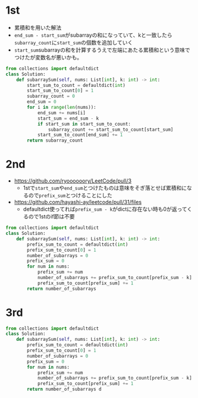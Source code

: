 # 1st
- 累積和を用いた解法
- `end_sum - start_sum`がsubarrayの和になっていて、kと一致したら`subarray_count`に`start_sum`の個数を追加していく
- `start_sum`subarrayの和を計算するうえで左端にあたる累積和という意味でつけたが変数名が悪いかも。
```py
from collections import defaultdict
class Solution:
    def subarraySum(self, nums: List[int], k: int) -> int:
        start_sum_to_count = defaultdict(int)
        start_sum_to_count[0] = 1
        subarray_count = 0
        end_sum = 0
        for i in range(len(nums)):
            end_sum += nums[i]
            start_sum = end_sum - k
            if start_sum in start_sum_to_count:
                subarray_count += start_sum_to_count[start_sum]
            start_sum_to_count[end_sum] += 1
        return subarray_count
```
# 2nd
- https://github.com/ryoooooory/LeetCode/pull/3
  - 1stで`start_sum`や`end_sum`とつけたものは意味をそぎ落とせば累積和になるので`prefix_sum`とつけることにした
- https://github.com/hayashi-ay/leetcode/pull/31/files
  - defaultdict使ってれば`prefix_sum - k`がdictに存在ない時も0が返ってくるので1stのif節は不要
```py
from collections import defaultdict
class Solution:
    def subarraySum(self, nums: List[int], k: int) -> int:
        prefix_sum_to_count = defaultdict(int)
        prefix_sum_to_count[0] = 1
        number_of_subarrays = 0
        prefix_sum = 0
        for num in nums:
            prefix_sum += num
            number_of_subarrays += prefix_sum_to_count[prefix_sum - k]
            prefix_sum_to_count[prefix_sum] += 1
        return number_of_subarrays 
``` 
# 3rd
```py
from collections import defaultdict
class Solution:
    def subarraySum(self, nums: List[int], k: int) -> int:
        prefix_sum_to_count = defaultdict(int)
        prefix_sum_to_count[0] = 1
        number_of_subarrays = 0
        prefix_sum = 0
        for num in nums:
            prefix_sum += num
            number_of_subarrays += prefix_sum_to_count[prefix_sum - k]
            prefix_sum_to_count[prefix_sum] += 1
        return number_of_subarrays d
```